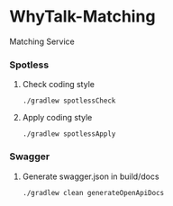 # WhyTalk-Matching
Matching Service


### Spotless
1. Check coding style
	```shell
	./gradlew spotlessCheck
	```
2. Apply coding style
	```shell
	./gradlew spotlessApply
	```

### Swagger
1. Generate swagger.json in build/docs
	```shell
	./gradlew clean generateOpenApiDocs
	```
